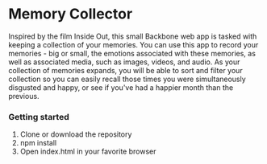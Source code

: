 # Memory Collector

Inspired by the film Inside Out, this small Backbone web app is tasked with keeping a collection of your memories. You can use this app to record your memories - big or small, the emotions associated with these memories, as well as associated media, such as images, videos, and audio. As your collection of memories expands, you will be able to sort and filter your collection so you can easily recall those times you were simultaneously disgusted and happy, or see if you've had a happier month than the previous.


### Getting started

1. Clone or download the repository
2. npm install
3. Open index.html in your favorite browser
